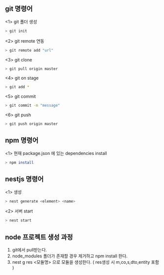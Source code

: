 git 명령어
-------------
<1> git 폴더 생성 
```bash
> git init 
```

<2> git remote 연동
```bash 
> git remote add "url" 
```

<3> git clone
```bash 
> git pull origin master 
```

<4> git on stage
```bash 
> git add * 
```

<5> git commit
```bash
> git commit -m "message" 
```

<6> git push
```bash 
> git push origin master 
```


npm 명령어
-------------
<1> 현재 package.json 에 있는 dependencies install
```bash 
> npm install 
```

nestjs 명령어
-------------
<1> 생성
```bash
> nest generate <element> <name> 
```

<2> 서버 start
```bash 
> nest start 
```


node 프로젝트 생성 과정
----------
1. git에서 pull받는다.
2. node_modules 폴더가 존재할 경우 제거하고 npm install 한다.
3. nest g res <모듈명> 으로 모듈을 생성한다. ( res생성 시 m,co,s,dto,entity 포함 )
